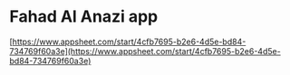 # Fahad Al Anazi app

[https://www.appsheet.com/start/4cfb7695-b2e6-4d5e-bd84-734769f60a3e](https://www.appsheet.com/start/4cfb7695-b2e6-4d5e-bd84-734769f60a3e)
